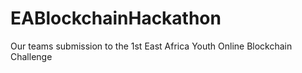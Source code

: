 # EABlockchainHackathon
Our teams submission to the 1st East Africa Youth Online Blockchain Challenge
